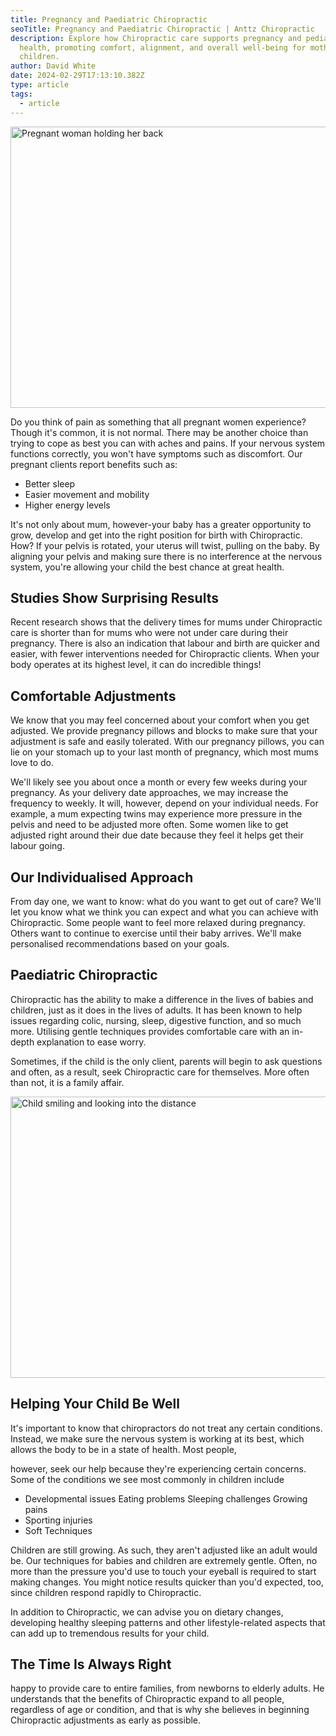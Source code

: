 ```yaml
---
title: Pregnancy and Paediatric Chiropractic
seoTitle: Pregnancy and Paediatric Chiropractic | Anttz Chiropractic
description: Explore how Chiropractic care supports pregnancy and pediatric
  health, promoting comfort, alignment, and overall well-being for mothers and
  children.
author: David White
date: 2024-02-29T17:13:10.382Z
type: article
tags:
  - article
---
```

<img src="/_includes/static/img/pregnant.webp" alt="Pregnant woman holding her back" title="Pregnant woman holding her back" class="Right" width="600px" height="450px" loading="lazy"/>

Do you think of pain as something that all pregnant women experience? Though it's common, it is not normal. There may be another choice than trying to cope as best you can with aches and pains. If your nervous system functions correctly, you won't have symptoms such as discomfort. Our pregnant clients report benefits such as:

* Better sleep
* Easier movement and mobility
* Higher energy levels

It's not only about mum, however-your baby has a greater opportunity to grow, develop and get into the right position for birth with Chiropractic. How? If your pelvis is rotated, your uterus will twist, pulling on the baby. By aligning your pelvis and making sure there is no interference at the nervous system, you're allowing your child the best chance at great health.

## Studies Show Surprising Results

Recent research shows that the delivery times for mums under Chiropractic care is shorter than for mums who were not under care during their pregnancy. There is also an indication that labour and birth are quicker and easier, with fewer interventions needed for Chiropractic clients. When your body operates at its highest level, it can do incredible things!

## Comfortable Adjustments

We know that you may feel concerned about your comfort when you get adjusted. We provide pregnancy pillows and blocks to make sure that your adjustment is safe and easily tolerated. With our pregnancy pillows, you can lie on your stomach up to your last month of pregnancy, which most mums love to do.

We'll likely see you about once a month or every few weeks during your pregnancy. As your delivery date approaches, we may increase the frequency to weekly. It will, however, depend on your individual needs. For example, a mum expecting twins may experience more pressure in the pelvis and need to be adjusted more often. Some women like to get adjusted right around their due date because they feel it helps get their labour going.

## Our Individualised Approach

From day one, we want to know: what do you want to get out of care? We'll let you know what we think you can expect and what you can achieve with Chiropractic. Some people want to feel more relaxed during pregnancy. Others want to continue to exercise until their baby arrives. We'll make personalised recommendations based on your goals.

## Paediatric Chiropractic

Chiropractic has the ability to make a difference in the lives of babies and children, just as it does in the lives of adults. It has been known to help issues regarding colic, nursing, sleep, digestive function, and so much more. Utilising gentle techniques provides comfortable care with an in-depth explanation to ease worry.

Sometimes, if the child is the only client, parents will begin to ask questions and often, as a result, seek Chiropractic care for themselves. More often than not, it is a family affair.

<img src="/_includes/static/img/child.webp" alt="Child smiling and looking into the distance" title="Child smiling and looking into the distance" class="Left" width="600px" height="450px" loading="lazy"/>

## Helping Your Child Be Well

It's important to know that chiropractors do not treat any certain conditions. Instead, we make sure the nervous system is working at its best, which allows the body to be in a state of health. Most people,

however, seek our help because they're experiencing certain concerns. Some of the conditions we see most commonly in children include

* Developmental issues Eating problems Sleeping challenges Growing pains
* Sporting injuries
* Soft Techniques

Children are still growing. As such, they aren't adjusted like an adult would be. Our techniques for babies and children are extremely gentle. Often, no more than the pressure you'd use to touch your eyeball is required to start making changes. You might notice results quicker than you'd expected, too, since children respond rapidly to Chiropractic.

In addition to Chiropractic, we can advise you on dietary changes, developing healthy sleeping patterns and other lifestyle-related aspects that can add up to tremendous results for your child.

## The Time Is Always Right

happy to provide care to entire families, from newborns to elderly adults. He understands that the benefits of Chiropractic expand to all people, regardless of age or condition, and that is why she believes in beginning Chiropractic adjustments as early as possible.
